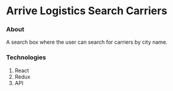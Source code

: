 # Arrive Logistics Search Carriers

### About

A search box where the user can search for carriers by city name.

### Technologies

1. React
2. Redux
3. API
